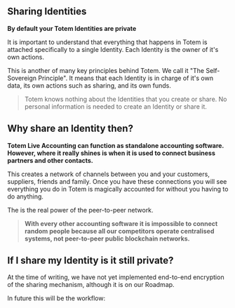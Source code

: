 ## Sharing Identities

**By default your Totem Identities are private**

It is important to understand that everything that happens in Totem is attached specifically to a single Identity. Each Identity is the owner of it's own actions. 

This is another of many key principles behind Totem. We call it "The Self-Sovereign Principle". It means that each Identity is in charge of it's own data, its own actions such as sharing, and its own funds.

> Totem knows nothing about the Identities that you create or share. No personal information is needed to create an Identity or share it.

## Why share an Identity then?

**Totem Live Accounting can function as standalone accounting software. However, where it really shines is when it is used to connect business partners and other contacts.**

This creates a network of channels between you and your customers, suppliers, friends and family. Once you have these connections you will see everything you do in Totem is magically accounted for without you having to do anything. 

The is the real power of the peer-to-peer network. 

> **With every other accounting software it is impossible to connect random people because all our competitors operate centralised systems, not peer-to-peer public blockchain networks.**

## If I share my Identity is it still private?

At the time of writing, we have not yet implemented end-to-end encryption of the sharing mechanism, although it is on our Roadmap.

In future this will be the workflow:

